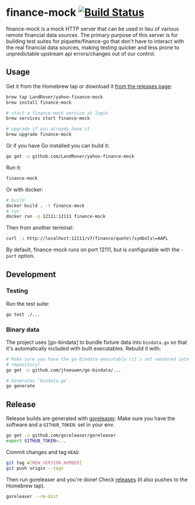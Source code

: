 # finance-mock [![Build Status](https://travis-ci.org/LandRover/yahoo-finance-mock.svg?branch=master)](https://travis-ci.org/LandRover/yahoo-finance-mock)

finance-mock is a mock HTTP server that can be used in lieu of various remote financial data sources. The primary purpose of this server is for building test suites for piquette/finance-go that don't have to interact with the real financial data sources, making testing quicker and less prone to unpredictable upstream api errors/changes out of our control.


## Usage

Get it from the Homebrew tap or download it [from the releases page][releases]:

``` sh
brew tap LandRover/yahoo-finance-mock
brew install finance-mock

# start a finance-mock service at login
brew services start finance-mock

# upgrade if you already have it
brew upgrade finance-mock
```

Or if you have Go installed you can build it:

``` sh
go get -u github.com/LandRover/yahoo-finance-mock
```

Run it:

``` sh
finance-mock
```

Or with docker:
``` sh
# build
docker build . -t finance-mock
# run
docker run -p 12111:12111 finance-mock
```

Then from another terminal:

``` sh
curl -i http://localhost:12111/v7/finance/quote\?symbols\=AAPL
```

By default, finance-mock runs on port 12111, but is configurable with the
`-port` option.

## Development

### Testing

Run the test suite:

``` sh
go test ./...
```

### Binary data

The project uses [go-bindata] to bundle fixture data into
`bindata.go` so that it's automatically included with built executables.
Rebuild it with:

``` sh
# Make sure you have the go-bindata executable (it's not vendored into this
# repository).
go get -u github.com/jteeuwen/go-bindata/...

# Generates `bindata.go`.
go generate
```

## Release

Release builds are generated with [goreleaser]. Make sure you have the software
and a `GITHUB_TOKEN`: set in your env.

``` sh
go get -u github.com/goreleaser/goreleaser
export GITHUB_TOKEN=...
```

Commit changes and tag `HEAD`:

``` sh
git tag v[NEW_VERSION_NUMBER]
git push origin --tags
```

Then run goreleaser and you're done! Check [releases] (it also pushes to the
Homebrew tap).

``` sh
goreleaser --rm-dist
```

[goreleaser]: https://github.com/goreleaser/goreleaser
[releases]: https://github.com/LandRover/yahoo-finance-mock/releases
